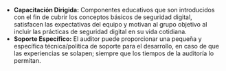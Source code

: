- **Capacitación Dirigida:** Componentes educativos que son introducidos con el fin de cubrir los conceptos básicos de seguridad digital, satisfacen las expectativas del equipo y motivan al grupo objetivo al incluir las prácticas de seguridad digital en su vida cotidiana.
- **Soporte Específico:** El auditor puede proporcionar una pequeña y específica técnica/política de soporte para el desarrollo, en caso de que las experiencias se solapen; siempre que los tiempos de la auditoría lo permitan.
